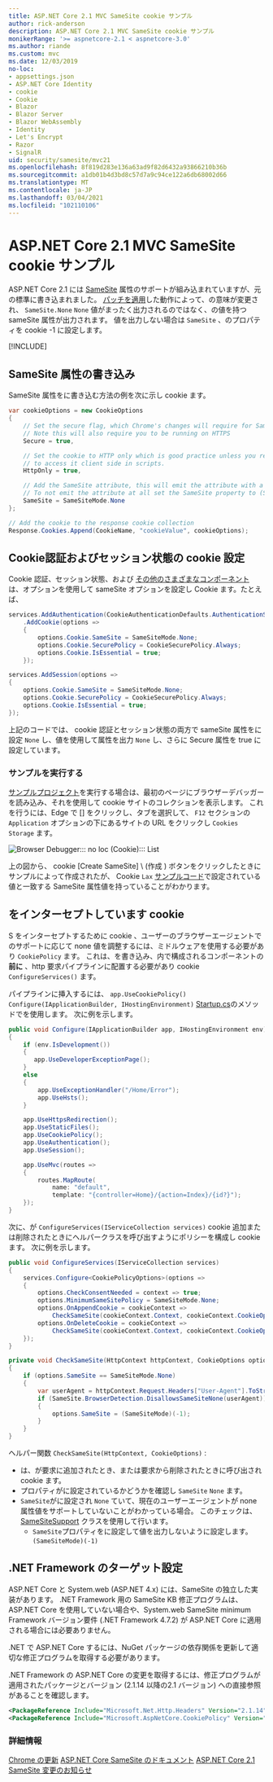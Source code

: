 ```yaml
---
title: ASP.NET Core 2.1 MVC SameSite cookie サンプル
author: rick-anderson
description: ASP.NET Core 2.1 MVC SameSite cookie サンプル
monikerRange: '>= aspnetcore-2.1 < aspnetcore-3.0'
ms.author: riande
ms.custom: mvc
ms.date: 12/03/2019
no-loc:
- appsettings.json
- ASP.NET Core Identity
- cookie
- Cookie
- Blazor
- Blazor Server
- Blazor WebAssembly
- Identity
- Let's Encrypt
- Razor
- SignalR
uid: security/samesite/mvc21
ms.openlocfilehash: 8f819d283e136a63ad9f82d6432a93866210b36b
ms.sourcegitcommit: a1db01b4d3bd8c57d7a9c94ce122a6db68002d66
ms.translationtype: MT
ms.contentlocale: ja-JP
ms.lasthandoff: 03/04/2021
ms.locfileid: "102110106"
---
```

# <a name="aspnet-core-21-mvc-samesite-cookie-sample"></a>ASP.NET Core 2.1 MVC SameSite cookie サンプル

ASP.NET Core 2.1 には [SameSite](https://www.owasp.org/index.php/SameSite) 属性のサポートが組み込まれていますが、元の標準に書き込まれました。 [パッチを適用](https://github.com/dotnet/aspnetcore/issues/8212)した動作によって、の意味が変更され、 `SameSite.None` `None` 値がまったく出力されるのではなく、の値を持つ sameSite 属性が出力されます。 値を出力しない場合は `SameSite` 、のプロパティを cookie -1 に設定します。

[!INCLUDE[](~/includes/SameSiteIdentity.md)]

## <a name="writing-the-samesite-attribute"></a><a name="sampleCode"></a>SameSite 属性の書き込み

SameSite 属性をに書き込む方法の例を次に示し cookie ます。

```csharp
var cookieOptions = new CookieOptions
{
    // Set the secure flag, which Chrome's changes will require for SameSite none.
    // Note this will also require you to be running on HTTPS
    Secure = true,

    // Set the cookie to HTTP only which is good practice unless you really do need
    // to access it client side in scripts.
    HttpOnly = true,

    // Add the SameSite attribute, this will emit the attribute with a value of none.
    // To not emit the attribute at all set the SameSite property to (SameSiteMode)(-1).
    SameSite = SameSiteMode.None
};

// Add the cookie to the response cookie collection
Response.Cookies.Append(CookieName, "cookieValue", cookieOptions);
```

## <a name="setting-cookie-authentication-and-session-state-cookies"></a>Cookie認証およびセッション状態の cookie 設定

Cookie 認証、セッション状態、および [その他のさまざまなコンポーネント](../samesite.md?view=aspnetcore-2.1) は、オプションを使用して sameSite オプションを設定し Cookie ます。たとえば、

```csharp
services.AddAuthentication(CookieAuthenticationDefaults.AuthenticationScheme)
    .AddCookie(options =>
    {
        options.Cookie.SameSite = SameSiteMode.None;
        options.Cookie.SecurePolicy = CookieSecurePolicy.Always;
        options.Cookie.IsEssential = true;
    });

services.AddSession(options =>
{
    options.Cookie.SameSite = SameSiteMode.None;
    options.Cookie.SecurePolicy = CookieSecurePolicy.Always;
    options.Cookie.IsEssential = true;
});
```

上記のコードでは、 cookie 認証とセッション状態の両方で sameSite 属性をに設定 `None` し、値を使用して属性を出力 `None` し、さらに Secure 属性を true に設定しています。

### <a name="run-the-sample"></a>サンプルを実行する

[サンプルプロジェクト](https://github.com/blowdart/AspNetSameSiteSamples/tree/master/AspNetCore21MVC)を実行する場合は、最初のページにブラウザーデバッガーを読み込み、それを使用して cookie サイトのコレクションを表示します。 これを行うには、Edge で [] をクリックし、タブを選択して、 `F12` セクションの `Application` オプションの下にあるサイトの URL をクリックし `Cookies` `Storage` ます。

![Browser Debugger::: no loc (Cookie)::: List](BrowserDebugger.png)

上の図から、 cookie [Create SameSite] \ (作成 \) ボタンをクリックしたときにサンプルによって作成されたが、 Cookie `Lax` [サンプルコード](#sampleCode)で設定されている値と一致する SameSite 属性値を持っていることがわかります。

## <a name="intercepting-cookies"></a><a name="interception"></a>をインターセプトしています cookie

S をインターセプトするために cookie 、ユーザーのブラウザーエージェントでのサポートに応じて none 値を調整するには、ミドルウェアを使用する必要があり `CookiePolicy` ます。 これは、を書き込み、内で構成されるコンポーネントの **前に** 、http 要求パイプラインに配置する必要があり cookie `ConfigureServices()` ます。

パイプラインに挿入するには、 `app.UseCookiePolicy()` `Configure(IApplicationBuilder, IHostingEnvironment)` [Startup.cs](https://github.com/blowdart/AspNetSameSiteSamples/blob/master/AspNetCore21MVC/Startup.cs)のメソッドでを使用します。 次に例を示します。

```csharp
public void Configure(IApplicationBuilder app, IHostingEnvironment env)
{
    if (env.IsDevelopment())
    {
       app.UseDeveloperExceptionPage();
    }
    else
    {
        app.UseExceptionHandler("/Home/Error");
        app.UseHsts();
    }

    app.UseHttpsRedirection();
    app.UseStaticFiles();
    app.UseCookiePolicy();
    app.UseAuthentication();
    app.UseSession();

    app.UseMvc(routes =>
    {
        routes.MapRoute(
            name: "default",
            template: "{controller=Home}/{action=Index}/{id?}");
    });
}
```

次に、が `ConfigureServices(IServiceCollection services)` cookie 追加または削除されたときにヘルパークラスを呼び出すようにポリシーを構成し cookie ます。 次に例を示します。

```csharp
public void ConfigureServices(IServiceCollection services)
{
    services.Configure<CookiePolicyOptions>(options =>
    {
        options.CheckConsentNeeded = context => true;
        options.MinimumSameSitePolicy = SameSiteMode.None;
        options.OnAppendCookie = cookieContext =>
            CheckSameSite(cookieContext.Context, cookieContext.CookieOptions);
        options.OnDeleteCookie = cookieContext =>
            CheckSameSite(cookieContext.Context, cookieContext.CookieOptions);
    });
}

private void CheckSameSite(HttpContext httpContext, CookieOptions options)
{
    if (options.SameSite == SameSiteMode.None)
    {
        var userAgent = httpContext.Request.Headers["User-Agent"].ToString();
        if (SameSite.BrowserDetection.DisallowsSameSiteNone(userAgent))
        {
            options.SameSite = (SameSiteMode)(-1);
        }
    }
}
```

ヘルパー関数 `CheckSameSite(HttpContext, CookieOptions)` :

* は、が要求に追加されたとき、または要求から削除されたときに呼び出され cookie ます。
* プロパティがに設定されているかどうかを確認し `SameSite` `None` ます。
* `SameSite`がに設定され `None` ていて、現在のユーザーエージェントが none 属性値をサポートしていないことがわかっている場合。 このチェックは、 [SameSiteSupport](https://github.com/dotnet/AspNetCore.Docs/tree/master/aspnetcore/security/samesite/sample/snippets/SameSiteSupport.cs) クラスを使用して行います。
  * `SameSite`プロパティをに設定して値を出力しないように設定します。`(SameSiteMode)(-1)`

## <a name="targeting-net-framework"></a>.NET Framework のターゲット設定

ASP.NET Core と System.web (ASP.NET 4.x) には、SameSite の独立した実装があります。 .NET Framework 用の SameSite KB 修正プログラムは、ASP.NET Core を使用していない場合や、System.web SameSite minimum Framework バージョン要件 (.NET Framework 4.7.2) が ASP.NET Core に適用される場合には必要ありません。

.NET で ASP.NET Core するには、NuGet パッケージの依存関係を更新して適切な修正プログラムを取得する必要があります。

.NET Framework の ASP.NET Core の変更を取得するには、修正プログラムが適用されたパッケージとバージョン (2.1.14 以降の2.1 バージョン) への直接参照があることを確認します。

```xml
<PackageReference Include="Microsoft.Net.Http.Headers" Version="2.1.14" />
<PackageReference Include="Microsoft.AspNetCore.CookiePolicy" Version="2.1.14" />
```

### <a name="more-information"></a>詳細情報
 
[Chrome の更新](https://www.chromium.org/updates/same-site) 
[ASP.NET Core SameSite のドキュメント](../samesite.md?view=aspnetcore-2.1) 
[ASP.NET Core 2.1 SameSite 変更のお知らせ](https://github.com/dotnet/aspnetcore/issues/8212)